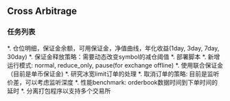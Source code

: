 ## Cross Arbitrage

### 任务列表

*. 仓位明细，保证金余额，可用保证金，净值曲线，年化收益(1day, 3day, 7day, 30day)
*. 保证金释放策略：需要动态改变symbol的减仓阈值
*. 部署脚本
*. 新增运行模式: normal, reduce_only, pause(for exchange offline)
*. 使用联合保证金（目前是单币保证金)
*. 研究冰宽limit订单的处理
*. 取消订单的策略: 目前是监听价差，可以考虑监听深度
*. 性能benchmark: orderbook数据时间到下单时间的延时
*. 分离打包程序以支持多个交易所
